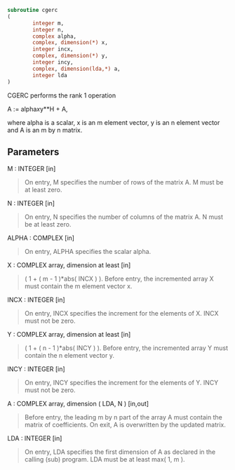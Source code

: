 ```fortran
subroutine cgerc
(
        integer m,
        integer n,
        complex alpha,
        complex, dimension(*) x,
        integer incx,
        complex, dimension(*) y,
        integer incy,
        complex, dimension(lda,*) a,
        integer lda
)
```

CGERC  performs the rank 1 operation

A := alpha*x*y**H + A,

where alpha is a scalar, x is an m element vector, y is an n element
vector and A is an m by n matrix.

## Parameters
M : INTEGER [in]
> On entry, M specifies the number of rows of the matrix A.
> M must be at least zero.

N : INTEGER [in]
> On entry, N specifies the number of columns of the matrix A.
> N must be at least zero.

ALPHA : COMPLEX [in]
> On entry, ALPHA specifies the scalar alpha.

X : COMPLEX array, dimension at least [in]
> ( 1 + ( m - 1 )*abs( INCX ) ).
> Before entry, the incremented array X must contain the m
> element vector x.

INCX : INTEGER [in]
> On entry, INCX specifies the increment for the elements of
> X. INCX must not be zero.

Y : COMPLEX array, dimension at least [in]
> ( 1 + ( n - 1 )*abs( INCY ) ).
> Before entry, the incremented array Y must contain the n
> element vector y.

INCY : INTEGER [in]
> On entry, INCY specifies the increment for the elements of
> Y. INCY must not be zero.

A : COMPLEX array, dimension ( LDA, N ) [in,out]
> Before entry, the leading m by n part of the array A must
> contain the matrix of coefficients. On exit, A is
> overwritten by the updated matrix.

LDA : INTEGER [in]
> On entry, LDA specifies the first dimension of A as declared
> in the calling (sub) program. LDA must be at least
> max( 1, m ).
